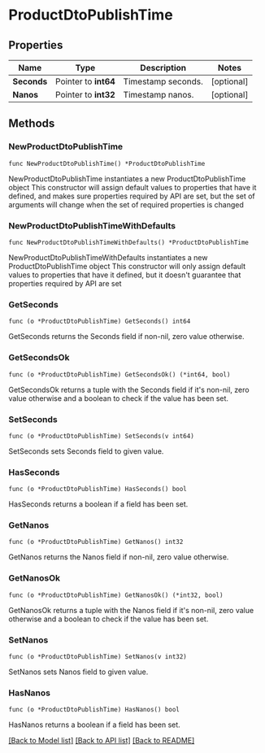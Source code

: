 # ProductDtoPublishTime

## Properties

Name | Type | Description | Notes
------------ | ------------- | ------------- | -------------
**Seconds** | Pointer to **int64** | Timestamp seconds. | [optional] 
**Nanos** | Pointer to **int32** | Timestamp nanos. | [optional] 

## Methods

### NewProductDtoPublishTime

`func NewProductDtoPublishTime() *ProductDtoPublishTime`

NewProductDtoPublishTime instantiates a new ProductDtoPublishTime object
This constructor will assign default values to properties that have it defined,
and makes sure properties required by API are set, but the set of arguments
will change when the set of required properties is changed

### NewProductDtoPublishTimeWithDefaults

`func NewProductDtoPublishTimeWithDefaults() *ProductDtoPublishTime`

NewProductDtoPublishTimeWithDefaults instantiates a new ProductDtoPublishTime object
This constructor will only assign default values to properties that have it defined,
but it doesn't guarantee that properties required by API are set

### GetSeconds

`func (o *ProductDtoPublishTime) GetSeconds() int64`

GetSeconds returns the Seconds field if non-nil, zero value otherwise.

### GetSecondsOk

`func (o *ProductDtoPublishTime) GetSecondsOk() (*int64, bool)`

GetSecondsOk returns a tuple with the Seconds field if it's non-nil, zero value otherwise
and a boolean to check if the value has been set.

### SetSeconds

`func (o *ProductDtoPublishTime) SetSeconds(v int64)`

SetSeconds sets Seconds field to given value.

### HasSeconds

`func (o *ProductDtoPublishTime) HasSeconds() bool`

HasSeconds returns a boolean if a field has been set.

### GetNanos

`func (o *ProductDtoPublishTime) GetNanos() int32`

GetNanos returns the Nanos field if non-nil, zero value otherwise.

### GetNanosOk

`func (o *ProductDtoPublishTime) GetNanosOk() (*int32, bool)`

GetNanosOk returns a tuple with the Nanos field if it's non-nil, zero value otherwise
and a boolean to check if the value has been set.

### SetNanos

`func (o *ProductDtoPublishTime) SetNanos(v int32)`

SetNanos sets Nanos field to given value.

### HasNanos

`func (o *ProductDtoPublishTime) HasNanos() bool`

HasNanos returns a boolean if a field has been set.


[[Back to Model list]](../README.md#documentation-for-models) [[Back to API list]](../README.md#documentation-for-api-endpoints) [[Back to README]](../README.md)


